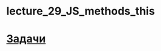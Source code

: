 # lecture_29_JS_methods_this  
#  [Задачи ](https://github.com/schoolteacherMP/lecture_28_JS_Object_Copying_and_links/blob/main/tasks.md)  
